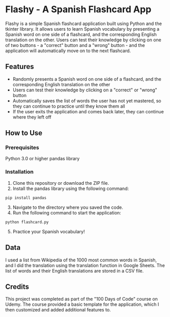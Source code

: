 # Flashy - A Spanish Flashcard App
Flashy is a simple Spanish flashcard application built using Python and the tkinter library. It allows users to learn Spanish vocabulary by presenting a Spanish word on one side of a flashcard, and the corresponding English translation on the other. Users can test their knowledge by clicking on one of two buttons - a "correct" button and a "wrong" button - and the application will automatically move on to the next flashcard.

## Features
* Randomly presents a Spanish word on one side of a flashcard, and the corresponding English translation on the other
* Users can test their knowledge by clicking on a "correct" or "wrong" button
* Automatically saves the list of words the user has not yet mastered, so they can continue to practice until they know them all
* If the user exits the application and comes back later, they can continue where they left off
## How to Use
### Prerequisites
Python 3.0 or higher
pandas library
### Installation
1. Clone this repository or download the ZIP file.
2. Install the pandas library using the following command:

``pip install pandas``

3. Navigate to the directory where you saved the code.
4. Run the following command to start the application:

``python flashcard.py``

5. Practice your Spanish vocabulary!
## Data
I used a list from Wikipedia of the 1000 most common words in Spanish, and I did the translation using the translation function in Google Sheets. The list of words and their English translations are stored in a CSV file.

## Credits
This project was completed as part of the "100 Days of Code" course on Udemy. The course provided a basic template for the application, which I then customized and added additional features to.
